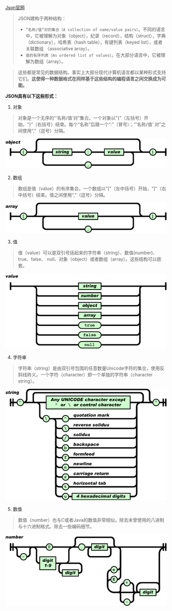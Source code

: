 [Json官网](http://json.org/json-zh.html)

>JSON建构于两种结构：
>+ `“名称/值”对的集合（A collection of name/value pairs）`。不同的语言中，它被理解为对象（object），纪录（record），结构（struct），字典（dictionary），哈希表（hash table），有键列表（keyed list），或者关联数组 （associative array）。
>+ `值的有序列表（An ordered list of values）`。在大部分语言中，它被理解为数组（array）。

>这些都是常见的数据结构。事实上大部分现代计算机语言都以某种形式支持它们。**这使得一种数据格式在同样基于这些结构的编程语言之间交换成为可能。**

**JSON具有以下这些形式：**

1. 对象
>对象是一个无序的“‘名称/值’对”集合。一个对象以“{”（左括号）开始，“}”（右括号）结束。每个“名称”后跟一个“:”（冒号）；“‘名称/值’ 对”之间使用“,”（逗号）分隔。

![](images/json_object.gif)

2. 数组
>数组是值（value）的有序集合。一个数组以“[”（左中括号）开始，“]”（右中括号）结束。值之间使用“,”（逗号）分隔。

![](images/json_array.gif)

3. 值
>值（value）可以是双引号括起来的字符串（string）、数值(number)、true、false、 null、对象（object）或者数组（array）。这些结构可以嵌套。

![](images/json_value.gif)

4. 字符串
>字符串（string）是由双引号包围的任意数量Unicode字符的集合，使用反斜线转义。一个字符（character）即一个单独的字符串（character string）。

![](images/json_string.gif)

5. 数值
>数值（number）也与C或者Java的数值非常相似。除去未曾使用的八进制与十六进制格式。除去一些编码细节。

![](images/json_number.gif)




#
